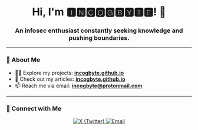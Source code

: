 <h1 align="center">Hi, I'm 🅸🅽🅲🅾🅶🅱🆈🆃🅴! 👋</h1>
<h3 align="center">An infosec enthusiast constantly seeking knowledge and pushing boundaries.</h3>

---

### 🌟 About Me
- 👨‍💻 Explore my projects: [**incogbyte.github.io**](https://incogbyte.github.io)
- 📝 Check out my articles: [**incogbyte.github.io**](https://incogbyte.github.io)
- 📫 Reach me via email: **[incogbyte@protonmail.com](mailto:incogbyte@protonmail.com)**

---

### 🔗 Connect with Me
<p align="center">
  <a href="https://x.com/incogbyte" target="_blank">
    <img src="https://img.shields.io/badge/X-1DA1F2?style=for-the-badge&logo=x&logoColor=white" alt="X (Twitter)" />
  </a>
  <a href="mailto:incogbyte@protonmail.com" target="_blank">
    <img src="https://img.shields.io/badge/Email-D14836?style=for-the-badge&logo=gmail&logoColor=white" alt="Email" />
  </a>
</p>
